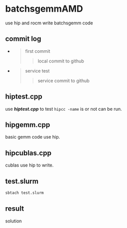 # batchsgemmAMD
use hip and rocm write batchsgemm code
## commit log 
+ > first commit 
  >> local commit to github
+ > service test
  >> service commit to github
## hiptest.cpp
use ___hiptest.cpp___ to test ```hipcc -name``` is or not can be run.
## hipgemm.cpp
basic gemm code use hip.
## hipcublas.cpp
cublas use hip to write.
## test.slurm
``` bash
sbtach test.slurm
```
## result 
solution
